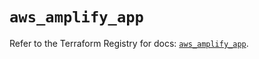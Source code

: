 # `aws_amplify_app`

Refer to the Terraform Registry for docs: [`aws_amplify_app`](https://registry.terraform.io/providers/hashicorp/aws/5.33.0/docs/resources/amplify_app).
